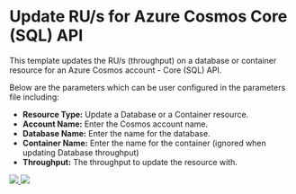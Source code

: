 # Update RU/s for Azure Cosmos Core (SQL) API

This template updates the RU/s (throughput) on a database or container resource for an Azure Cosmos account - Core (SQL) API.

Below are the parameters which can be user configured in the parameters file including:

- **Resource Type:** Update a Database or a Container resource.
- **Account Name:** Enter the Cosmos account name.
- **Database Name:** Enter the name for the database.
- **Container Name:** Enter the name for the container (ignored when updating Database throughput)
- **Throughput:** The throughput to update the resource with.

<a href="https://portal.azure.com/#create/Microsoft.Template/uri/https%3A%2F%2Fraw.githubusercontent.com%2FAzure%2Fazure-quickstart-templates%2Fmaster%2F101-cosmosdb-sql-ru-update%2Fazuredeploy.json" target="_blank">
    <img src="http://azuredeploy.net/deploybutton.png"/>
</a>
<a href="http://armviz.io/#/?load=https%3A%2F%2Fraw.githubusercontent.com%2FAzure%2Fazure-quickstart-templates%2Fmaster%2F101-cosmosdb-sql-ru-update%2Fazuredeploy.json" target="_blank">
    <img src="http://armviz.io/visualizebutton.png"/>
</a>
